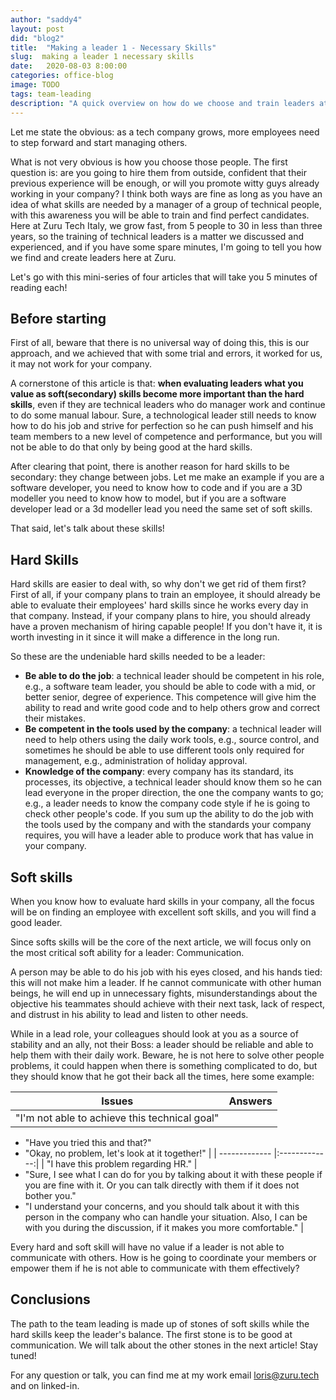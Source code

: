 ```yaml
---
author: "saddy4"
layout: post
did: "blog2"
title:  "Making a leader 1 - Necessary Skills"
slug:  making a leader 1 necessary skills
date:   2020-08-03 8:00:00
categories: office-blog
image: TODO
tags: team-leading
description: "A quick overview on how do we choose and train leaders at zuru"
---
```


Let me state the obvious: as a tech company grows, more employees need to step forward and start managing others.

What is not very obvious is how you choose those people. The first question is: are you going to hire them from outside, confident that their previous experience will be enough, or will you promote witty guys already working in your company?
I think both ways are fine as long as you have an idea of what skills are needed by a manager of a group of technical people, with this awareness you will be able to train and find perfect candidates.
Here at Zuru Tech Italy, we grow fast, from 5 people to 30 in less than three years, so the training of technical leaders is a matter we discussed and experienced, and if you have some spare minutes, I'm going to tell you how we find and create leaders here at Zuru.

Let's go with this mini-series of four articles that will take you 5 minutes of reading each!

## Before starting
First of all, beware that there is no universal way of doing this, this is our approach, and we achieved that with some trial and errors, it worked for us, it may not work for your company.

A cornerstone of this article is that: **when evaluating leaders what you value as soft(secondary) skills become more important than the hard skills**, even if they are technical leaders who do manager work and continue to do some manual labour. Sure, a technological leader still needs to know how to do his job and strive for perfection so he can push himself and his team members to a new level of competence and performance, but you will not be able to do that only by being good at the hard skills. 

After clearing that point, there is another reason for hard skills to be secondary: they change between jobs. Let me make an example if you are a software developer, you need to know how to code and if you are a 3D modeller you need to know how to model, but if you are a software developer lead or a 3d modeller lead you need the same set of soft skills.

That said, let's talk about these skills!

## Hard Skills
Hard skills are easier to deal with, so why don't we get rid of them first? First of all, if your company plans to train an employee, it should already be able to evaluate their employees' hard skills since he works every day in that company. Instead, if your company plans to hire, you should already have a proven mechanism of hiring capable people! If you don't have it, it is worth investing in it since it will make a difference in the long run.

So these are the undeniable hard skills needed to be a leader:
- **Be able to do the job**: a technical leader should be competent in his role, e.g., a software team leader, you should be able to code with a mid, or better senior, degree of experience. This competence will give him the ability to read and write good code and to help others grow and correct their mistakes.
- **Be competent in the tools used by the company**: a technical leader will need to help others using the daily work tools, e.g., source control, and sometimes he should be able to use different tools only required for management, e.g., administration of holiday approval.
 - **Knowledge of the company**: every company has its standard, its processes, its objective, a technical leader should know them so he can lead everyone in the proper direction, the one the company wants to go; e.g., a leader needs to know the company code style if he is going to check other people's code.
If you sum up the ability to do the job with the tools used by the company and with the standards your company requires, you will have a leader able to produce work that has value in your company.

## Soft skills
When you know how to evaluate hard skills in your company, all the focus will be on finding an employee with excellent soft skills, and you will find a good leader. 

Since softs skills will be the core of the next article, we will focus only on the most critical soft ability for a leader: Communication.

A person may be able to do his job with his eyes closed, and his hands tied: this will not make him a leader. If he cannot communicate with other human beings, he will end up in unnecessary fights, misunderstandings about the objective his teammates should achieve with their next task, lack of respect, and distrust in his ability to lead and listen to other needs.

While in a lead role, your colleagues should look at you as a source of stability and an ally, not their Boss: a leader should be reliable and able to help them with their daily work. Beware, he is not here to solve other people problems, it could happen when there is something complicated to do, but they should know that he got their back all the times, here some example: 

| Issues        | Answers       |
| ------------- |:-------------:|
| "I'm not able to achieve this technical goal"      |
- "Have you tried this and that?"
- "Okay, no problem, let's look at it together!" |
| ------------- |:-------------:|
| "I have this problem regarding HR." | 
- "Sure, I see what I can do for you by talking about it with these people if you are fine with it. Or you can talk directly with them if it does not bother you."
- "I understand your concerns, and you should talk about it with this person in the company who can handle your situation. Also, I can be with you during the discussion, if it makes you more comfortable."      | 

Every hard and soft skill will have no value if a leader is not able to communicate with others. How is he going to coordinate your members or empower them if he is not able to communicate with them effectively?

## Conclusions
The path to the team leading is made up of stones of soft skills while the hard skills keep the leader's balance.
The first stone is to be good at communication. We will talk about the other stones in the next article! 
Stay tuned!

For any question or talk, you can find me at my work email loris@zuru.tech and on linked-in.